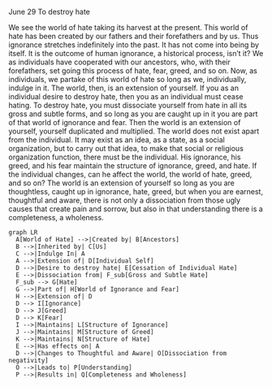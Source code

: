 June 29
To destroy hate

We see the world of hate taking its harvest at the present. This world of hate has been created by our fathers and their forefathers and by us. Thus ignorance stretches indefinitely into the past. It has not come into being by itself. It is the outcome of human ignorance, a historical process, isn’t it? We as individuals have cooperated with our ancestors, who, with their forefathers, set going this process of hate, fear, greed, and so on. Now, as individuals, we partake of this world of hate so long as we, individually, indulge in it.
The world, then, is an extension of yourself. If you as an individual desire to destroy hate, then you as an individual must cease hating. To destroy hate, you must dissociate yourself from hate in all its gross and subtle forms, and so long as you are caught up in it you are part of that world of ignorance and fear. Then the world is an extension of yourself, yourself duplicated and multiplied. The world does not exist apart from the individual. It may exist as an idea, as a state, as a social organization, but to carry out that idea, to make that social or religious organization function, there must be the individual. His ignorance, his greed, and his fear maintain the structure of ignorance, greed, and hate. If the individual changes, can he affect the world, the world of hate, greed, and so on? The world is an extension of yourself so long as you are thoughtless, caught up in ignorance, hate, greed, but when you are earnest, thoughtful and aware, there is not only a dissociation from those ugly causes that create pain and sorrow, but also in that understanding there is a completeness, a wholeness.

```mermaid
graph LR
  A[World of Hate] -->|Created by| B[Ancestors]
  B -->|Inherited by| C[Us]
  C -->|Indulge In| A
  A -->|Extension of| D[Individual Self]
  D -->|Desire to destroy hate| E[Cessation of Individual Hate]
  E -->|Dissociation from| F_sub[Gross and Subtle Hate]
  F_sub --> G[Hate]
  G -->|Part of| H[World of Ignorance and Fear]
  H -->|Extension of| D
  D --> I[Ignorance]
  D --> J[Greed]
  D --> K[Fear]
  I -->|Maintains| L[Structure of Ignorance]
  J -->|Maintains| M[Structure of Greed]
  K -->|Maintains| N[Structure of Hate]
  E -->|Has effects on| A
  D -->|Changes to Thoughtful and Aware| O[Dissociation from negativity]
  O -->|Leads to| P[Understanding]
  P -->|Results in| Q[Completeness and Wholeness]
```